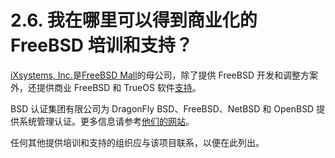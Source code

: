 # 2.6. 我在哪里可以得到商业化的 FreeBSD 培训和支持？

[iXsystems, Inc.](http://www.ixsystems.com)是[FreeBSD Mall](http://www.freebsdmall.com/)的母公司，除了提供 FreeBSD 开发和调整方案外，还提供商业 FreeBSD 和 TrueOS 软件[支持](http://www.ixsystems.com/support)。
 
BSD 认证集团有限公司为 DragonFly BSD、FreeBSD、NetBSD 和 OpenBSD 提供系统管理认证。更多信息请参考[他们的网站](http://www.BSDCertification.org)。

任何其他提供培训和支持的组织应与该项目联系，以便在此列出。
